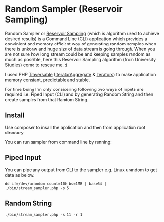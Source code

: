 # Random Sampler (Reservoir Sampling)

Random Sampler or [Reservoir Sampling](https://en.wikipedia.org/wiki/Reservoir_sampling) (which is algorithm used to achieve desired results) is a Command Line (CLI) application which provides a convinient and memory efficient way of generating random samples when there is unkonw and huge size of data stream is going through. When you are not sure how long stream could be and keeping samples random as much as possible, here this Reservoir Sampling algorithm (from University Studies) come to rescue me. :)

I used PHP [Traversable](http://php.net/manual/en/class.traversable.php) ([IteratorAggregate](http://php.net/manual/en/class.iteratoraggregate.php) & [Iterators](http://php.net/manual/en/class.iterator.php)) to make application memory constant, predictable and stable. 

For time being I'm only considering following two ways of inputs are required i.e. Piped Input (CLI) and by generating Random String and then create samples from that Random String.

## Install

Use composer to insall the application and then from application root directory

You can run sampler from command line by running:

## Piped Input

You can pipe any output from CLI to the sampler e.g. Linux urandom to get data as below: 

```dd if=/dev/urandom count=100 bs=1MB | base64 | ./bin/stream_sampler.php -s 5```

## Random String

```./bin/stream_sampler.php -s 11 -r 1```
